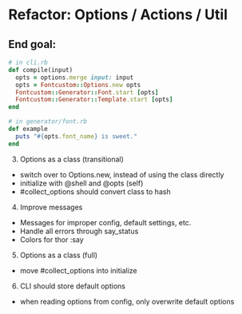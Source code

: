 # Refactor: Options / Actions / Util

## End goal:

```ruby
# in cli.rb
def compile(input)
  opts = options.merge input: input
  opts = Fontcustom::Options.new opts
  Fontcustom::Generator::Font.start [opts]
  Fontcustom::Generator::Template.start [opts]
end

# in generator/font.rb
def example
  puts "#{opts.font_name} is sweet."
end
```

3. Options as a class (transitional)
  - switch over to Options.new, instead of using the class directly
  - initialize with @shell and @opts (self)
  - #collect_options should convert class to hash 

4. Improve messages
  - Messages for improper config, default settings, etc.
  - Handle all errors through say_status
  - Colors for thor :say

5. Options as a class (full)
  - move #collect_options into initialize

6. CLI should store default options
  - when reading options from config, only overwrite default options


